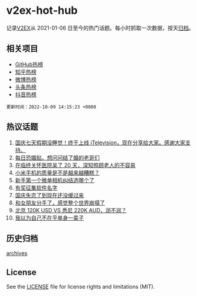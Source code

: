# v2ex-hot-hub

 记录[V2EX](https://www.v2ex.com/)从 2021-01-06 日至今的热门话题。每小时抓取一次数据，按天[归档](archives)。
 
 ## 相关项目

- [GitHub热榜](https://github.com/lonnyzhang423/github-hot-hub)
- [知乎热榜](https://github.com/lonnyzhang423/zhihu-hot-hub)
- [微博热榜](https://github.com/lonnyzhang423/weibo-hot-hub)
- [头条热榜](https://github.com/lonnyzhang423/toutiao-hot-hub)
- [抖音热榜](https://github.com/lonnyzhang423/douyin-hot-hub)


 `更新时间：2022-10-09 14:15:23 +0800`

## 热议话题

1. [国庆七天假期没睡觉！终于上线 iTelevision，现在分享给大家。感谢大家支持。](https://www.v2ex.com/t/885414)
1. [每日恐婚贴，想问问结了婚的老哥们](https://www.v2ex.com/t/885297)
1. [在临终关怀医院呆了 20 天，深知照顾老人的不容易](https://www.v2ex.com/t/885433)
1. [小米手机的质量是不是越来越糟糕？](https://www.v2ex.com/t/885250)
1. [新手第一个微单相机纠结选哪个了](https://www.v2ex.com/t/885355)
1. [有奖征集软件名字](https://www.v2ex.com/t/885384)
1. [国庆失恋了到现在还没缓过来](https://www.v2ex.com/t/885269)
1. [和女朋友分手了，感觉整个世界崩塌了](https://www.v2ex.com/t/885488)
1. [北京 120K USD VS 悉尼 220K AUD，润不润？](https://www.v2ex.com/t/885434)
1. [我以为自己不在乎单身一辈子](https://www.v2ex.com/t/885452)

## 历史归档

[archives](archives)

## License

See the [LICENSE](LICENSE) file for license rights and limitations (MIT).
